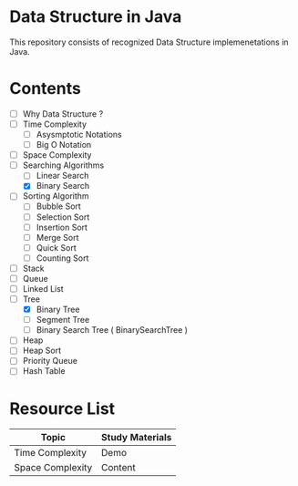 # Data Structure in Java
This repository consists of recognized Data Structure implemenetations in Java.

# Contents
- [ ] Why Data Structure ?
- [ ] Time Complexity<br>
   - [ ] Asysmptotic Notations
   - [ ] Big O Notation
- [ ] Space Complexity
- [ ] Searching Algorithms<br>
    - [ ] Linear Search
    - [x] Binary Search<br>
 - [ ] Sorting Algorithm
    - [ ] Bubble Sort
    - [ ] Selection Sort
    - [ ] Insertion Sort
    - [ ] Merge Sort
    - [ ] Quick Sort
    - [ ] Counting Sort
- [ ] Stack
- [ ] Queue
- [ ] Linked List
- [ ] Tree
    - [x] Binary Tree
    - [ ] Segment Tree
    - [ ] Binary Search Tree ( BinarySearchTree )
- [ ] Heap
- [ ] Heap Sort
- [ ] Priority Queue
- [ ] Hash Table

# Resource List
| Topic  | Study Materials |
| ------------- | ------------- |
| Time Complexity | Demo  |
| Space Complexity  | Content  |
